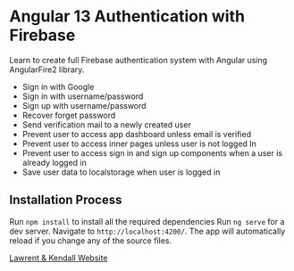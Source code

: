 # Angular 13 Authentication with Firebase

Learn to create full Firebase authentication system with Angular using AngularFire2 library.

- Sign in with Google
- Sign in with username/password
- Sign up with username/password
- Recover forget password
- Send verification mail to a newly created user
- Prevent user to access app dashboard unless email is verified
- Prevent user to access inner pages unless user is not logged In
- Prevent user to access sign in and sign up components when a user is already logged in
- Save user data to localstorage when user is logged in

## Installation Process
Run `npm install` to install all the required dependencies
Run `ng serve` for a dev server. Navigate to `http://localhost:4200/`. The app will automatically reload if you change any of the source files.

[Lawrent & Kendall Website](https://futuretechcr.com)

